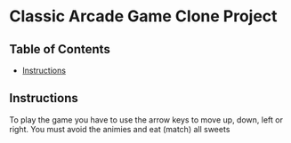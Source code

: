 # Classic Arcade Game Clone Project

## Table of Contents

- [Instructions](#instructions)


## Instructions
To play the game you have to use the arrow keys to move up, down, left or right.
You must avoid the animies and eat (match) all sweets

